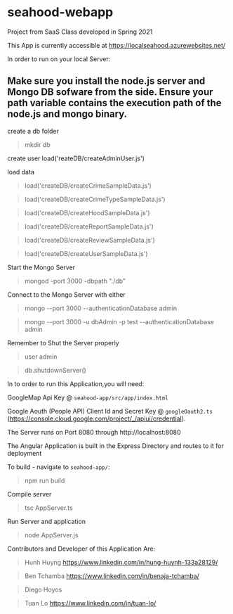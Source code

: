 # seahood-webapp

Project from SaaS Class developed in Spring 2021

This App is currently accessible at https://localseahood.azurewebsites.net/

In order to run on your local Server:

## Make sure you install the node.js server and Mongo DB sofware from the side. Ensure your path variable contains the execution path of the node.js and mongo binary.

create a db folder

> mkdir db

create user
load('reateDB/createAdminUser.js')

load data

> load('createDB/createCrimeSampleData.js')

> load('createDB/createCrimeTypeSampleData.js')

> load('createDB/createHoodSampleData.js')

> load('createDB/createReportSampleData.js')

> load('createDB/createReviewSampleData.js')

> load('createDB/createUserSampleData.js')

Start the Mongo Server

> mongod -port 3000 -dbpath "./db"

Connect to the Mongo Server with either

> mongo --port 3000 --authenticationDatabase admin

> mongo --port 3000 -u dbAdmin -p test --authenticationDatabase admin

Remember to Shut the Server properly

> user admin

> db.shutdownServer()

In to order to run this Application,you will need:

GoogleMap Api Key @ `seahood-app/src/app/index.html`

Google Aouth (People API) Client Id and Secret Key @ `googleOauth2.ts`
(https://console.cloud.google.com/project/_/apiui/credential).

The Server runs on Port 8080 through http://localhost:8080

The Angular Application is built in the Express Directory and routes to it for deployment

To build - navigate to `seahood-app/`:

> npm run build

Compile server

> tsc AppServer.ts

Run Server and application

> node AppServer.js

Contributors and Developer of this Application Are:

> Hunh Huyng https://www.linkedin.com/in/hung-huynh-133a28129/

> Ben Tchamba https://www.linkedin.com/in/benaja-tchamba/

> Diego Hoyos

> Tuan Lo https://www.linkedin.com/in/tuan-lo/
